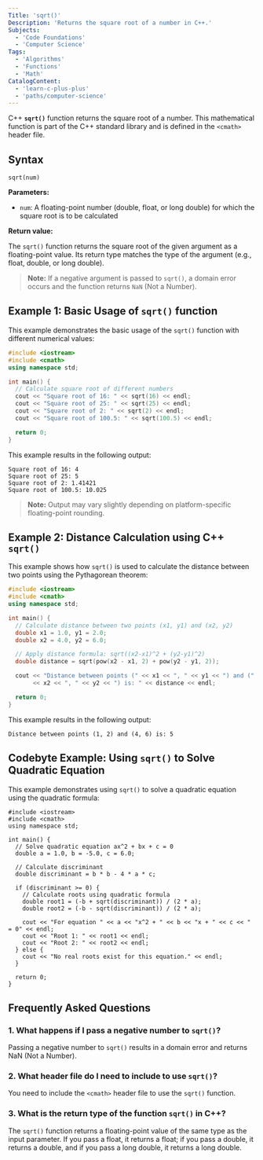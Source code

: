 ```yaml
---
Title: 'sqrt()'
Description: 'Returns the square root of a number in C++.'
Subjects:
  - 'Code Foundations'
  - 'Computer Science'
Tags:
  - 'Algorithms'
  - 'Functions'
  - 'Math'
CatalogContent:
  - 'learn-c-plus-plus'
  - 'paths/computer-science'
---
```


C++ **`sqrt()`** function returns the square root of a number. This mathematical function is part of the C++ standard library and is defined in the `<cmath>` header file.

## Syntax

```pseudo
sqrt(num)
```

**Parameters:**

- `num`: A floating-point number (double, float, or long double) for which the square root is to be calculated

**Return value:**

The `sqrt()` function returns the square root of the given argument as a floating-point value. Its return type matches the type of the argument (e.g., float, double, or long double).

> **Note:** If a negative argument is passed to `sqrt()`, a domain error occurs and the function returns `NaN` (Not a Number).

## Example 1: Basic Usage of `sqrt()` function

This example demonstrates the basic usage of the `sqrt()` function with different numerical values:

```cpp
#include <iostream>
#include <cmath>
using namespace std;

int main() {
  // Calculate square root of different numbers
  cout << "Square root of 16: " << sqrt(16) << endl;
  cout << "Square root of 25: " << sqrt(25) << endl;
  cout << "Square root of 2: " << sqrt(2) << endl;
  cout << "Square root of 100.5: " << sqrt(100.5) << endl;

  return 0;
}
```

This example results in the following output:

```shell
Square root of 16: 4
Square root of 25: 5
Square root of 2: 1.41421
Square root of 100.5: 10.025
```

> **Note:** Output may vary slightly depending on platform-specific floating-point rounding.

## Example 2: Distance Calculation using C++ `sqrt()`

This example shows how `sqrt()` is used to calculate the distance between two points using the Pythagorean theorem:

```cpp
#include <iostream>
#include <cmath>
using namespace std;

int main() {
  // Calculate distance between two points (x1, y1) and (x2, y2)
  double x1 = 1.0, y1 = 2.0;
  double x2 = 4.0, y2 = 6.0;

  // Apply distance formula: sqrt((x2-x1)^2 + (y2-y1)^2)
  double distance = sqrt(pow(x2 - x1, 2) + pow(y2 - y1, 2));

  cout << "Distance between points (" << x1 << ", " << y1 << ") and ("
       << x2 << ", " << y2 << ") is: " << distance << endl;

  return 0;
}
```

This example results in the following output:

```shell
Distance between points (1, 2) and (4, 6) is: 5
```

## Codebyte Example: Using `sqrt()` to Solve Quadratic Equation

This example demonstrates using `sqrt()` to solve a quadratic equation using the quadratic formula:

```codebyte/cpp
#include <iostream>
#include <cmath>
using namespace std;

int main() {
  // Solve quadratic equation ax^2 + bx + c = 0
  double a = 1.0, b = -5.0, c = 6.0;

  // Calculate discriminant
  double discriminant = b * b - 4 * a * c;

  if (discriminant >= 0) {
    // Calculate roots using quadratic formula
    double root1 = (-b + sqrt(discriminant)) / (2 * a);
    double root2 = (-b - sqrt(discriminant)) / (2 * a);

    cout << "For equation " << a << "x^2 + " << b << "x + " << c << " = 0" << endl;
    cout << "Root 1: " << root1 << endl;
    cout << "Root 2: " << root2 << endl;
  } else {
    cout << "No real roots exist for this equation." << endl;
  }

  return 0;
}
```

## Frequently Asked Questions

### 1. What happens if I pass a negative number to `sqrt()`?

Passing a negative number to `sqrt()` results in a domain error and returns NaN (Not a Number).

### 2. What header file do I need to include to use `sqrt()`?

You need to include the `<cmath>` header file to use the `sqrt()` function.

### 3. What is the return type of the function `sqrt()` in C++?

The `sqrt()` function returns a floating-point value of the same type as the input parameter. If you pass a float, it returns a float; if you pass a double, it returns a double, and if you pass a long double, it returns a long double.
